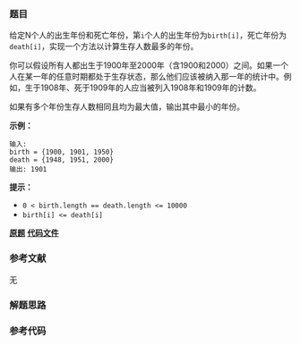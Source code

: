 ### 题目
给定N个人的出生年份和死亡年份，第`i`个人的出生年份为`birth[i]`，死亡年份为`death[i]`，实现一个方法以计算生存人数最多的年份。

你可以假设所有人都出生于1900年至2000年（含1900和2000）之间。如果一个人在某一年的任意时期都处于生存状态，那么他们应该被纳入那一年的统计中。例如，生于1908年、死于1909年的人应当被列入1908年和1909年的计数。

如果有多个年份生存人数相同且均为最大值，输出其中最小的年份。

**示例：**

    
    
    输入:
    birth = {1900, 1901, 1950}
    death = {1948, 1951, 2000}
    输出: 1901
    

**提示：**

  * `0 < birth.length == death.length <= 10000`
  * `birth[i] <= death[i]`

 **[原题](https://leetcode-cn.com/problems/living-people-lcci/)**    **[代码文件]()**


### 参考文献
无

### 解题思路




### 参考代码

```go


```




